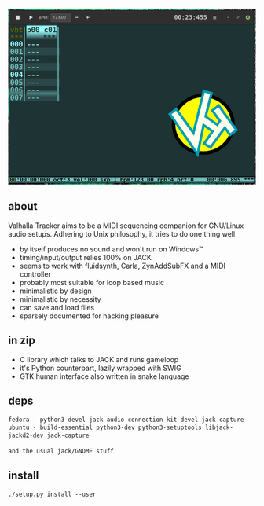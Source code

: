 ![vht header](/data/vht_header.png)
## about
Valhalla Tracker aims to be a MIDI sequencing companion
for GNU/Linux audio setups. Adhering to Unix philosophy,
it tries to do one thing well

- by itself produces no sound and won't run on Windows™
- timing/input/output relies 100% on JACK
- seems to work with fluidsynth, Carla, ZynAddSubFX and a MIDI controller
- probably most suitable for loop based music
- minimalistic by design
- minimalistic by necessity
- can save and load files
- sparsely documented for hacking pleasure

## in zip
- C library which talks to JACK and runs gameloop
- it's Python counterpart, lazily wrapped with SWIG
- GTK human interface also written in snake language

## deps
```
fedora - python3-devel jack-audio-connection-kit-devel jack-capture
ubuntu - build-essential python3-dev python3-setuptools libjack-jackd2-dev jack-capture

and the usual jack/GNOME stuff
```

## install
```
./setup.py install --user
```
